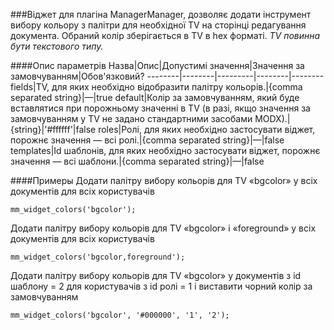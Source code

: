 ###Віджет для плагіна ManagerManager, дозволяє додати інструмент вибору кольору з палітри для необхідної TV на сторінці редагування документа. Обраний колір зберігається в TV в hex форматі.
*TV повинна бути текстового типу.*

####Опис параметрів
Назва|Опис|Допустимі значення|Значення за замовчуванням|Обов'язковий?
--------|--------|---------|--------|--------
fields|TV, для яких необхідно відобразити палітру кольорів.|{comma separated string}|—|true
default|Колір за замовчуванням, який буде вставлятися при порожньому значенні в TV (в разі, якщо значення за замовчуванням у TV не задано стандартними засобами MODX).|{string}|'#ffffff'|false
roles|Ролі, для яких необхідно застосувати віджет, порожнє значення — всі ролі.|{comma separated string}|—|false
templates|Id шаблонів, для яких необхідно застосувати віджет, порожнє значення — всі шаблони.|{comma separated string}|—|false

####Примеры
Додати палітру вибору кольорів для TV «bgcolor» у всіх документів для всіх користувачів
	
	mm_widget_colors('bgcolor');
Додати палітру вибору кольорів для TV «bgcolor» і «foreground» у всіх документів для всіх користувачів
	
	mm_widget_colors('bgcolor,foreground');
Додати палітру вибору кольорів для TV «bgcolor» у документів з id шаблону = 2 для користувачів з id ролі = 1 і виставити чорний колір за замовчуванням
	
	mm_widget_colors('bgcolor', '#000000', '1', '2');
